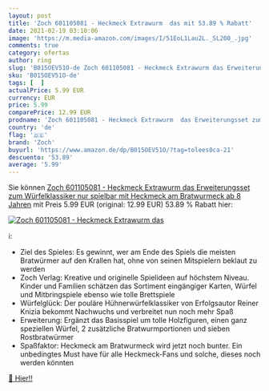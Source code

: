 ```yaml
---
layout: post
title: 'Zoch 601105081 - Heckmeck Extrawurm  das mit 53.89 % Rabatt'
date: 2021-02-19 03:10:06
image: 'https://m.media-amazon.com/images/I/51EoL1Lau2L._SL200_.jpg'
comments: true
category: ofertas
author: ring
slug: 'B015OEV51O-de Zoch 601105081 - Heckmeck Extrawurm das Erweiterungsset...'
sku: 'B015OEV51O-de'
tags: [  ]
actualPrice: 5.99 EUR
currency: EUR
price: 5.99
comparePrice: 12.99 EUR
prodname: 'Zoch 601105081 - Heckmeck Extrawurm  das Erweiterungsset zum Würfelklassiker  nur spielbar mit Heckmeck am Bratwurmeck   ab 8 Jahren'
country: 'de'
flag: '🇩🇪'
brand: 'Zoch'
buyurl: 'https://www.amazon.de/dp/B015OEV51O/?tag=tolees0ca-21'
descuento: '53.89'
average: '5.99'
---
```


Sie können [Zoch 601105081 - Heckmeck Extrawurm  das Erweiterungsset zum Würfelklassiker  nur spielbar mit Heckmeck am Bratwurmeck   ab 8 Jahren](https://www.amazon.de/dp/B015OEV51O/?tag=tolees0ca-21) mit Preis 5.99 EUR (original: 12.99 EUR) 53.89 % Rabatt hier:

[![Zoch 601105081 - Heckmeck Extrawurm  das](https://m.media-amazon.com/images/I/51EoL1Lau2L._SL200_.jpg)](https://www.amazon.de/dp/B015OEV51O/?tag=tolees0ca-21)

ℹ️:

- Ziel des Spieles: Es gewinnt, wer am Ende des Spiels die meisten Bratwürmer auf den Krallen hat, ohne von seinen Mitspielern beklaut zu werden
- Zoch Verlag: Kreative und originelle Spielideen auf höchstem Niveau. Kinder und Familien schätzen das Sortiment eingängiger Karten, Würfel und Mitbringspiele ebenso wie tolle Brettspiele
- Würfelglück: Der pouläre Hühnerwürfelklassiker von Erfolgsautor Reiner Knizia bekommt Nachwuchs und verbreitet nun noch mehr Spaß
- Erweiterung: Ergänzt das Basisspiel um tolle Holzfiguren, einen ganz speziellen Würfel, 2 zusätzliche Bratwurmportionen und sieben Rostbratwürmer
- Spaßfaktor: Heckmeck am Bratwurmeck wird jetzt noch bunter. Ein unbedingtes Must have für alle Heckmeck-Fans und solche, dieses noch werden könnten

[🛒 Hier!!](https://www.amazon.de/dp/B015OEV51O/?tag=tolees0ca-21)
